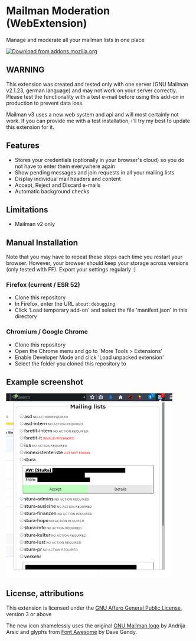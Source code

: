 # Mailman Moderation (WebExtension)
Manage and moderate all your mailman lists in one place

[![Download from addons.mozilla.org](https://addons.cdn.mozilla.net/static/img/addons-buttons/AMO-button_1.png)](https://addons.mozilla.org/firefox/addon/mailmanmod)

## WARNING
This extension was created and tested only with one server (GNU Mailman v2.1.23, german language)
and may not work on your server correctly. Please test the functionality with a test e-mail
before using this add-on in production to prevent data loss.

Mailman v3 uses a new web system and api and will most certainly not work. If you can provide me
with a test installation, i'll try my best to update this extension for it.


## Features
- Stores your credentials (optionally in your browser's cloud) so you do not have to enter them everywhere again
- Show pending messages and join requests in all your mailing lists
- Display individual mail headers and content
- Accept, Reject and Discard e-mails
- Automatic background checks


## Limitations
- Mailman v2 only


## Manual Installation
Note that you may have to repeat these steps each time you restart your browser. However, your browser should keep your storage across versions (only tested with FF). Export your settings regularly :)

### Firefox (current / ESR 52)
- Clone this repository
- In Firefox, enter the URL `about:debugging`
- Click 'Load temporary add-on' and select the file 'manifest.json' in this directory

### Chromium / Google Chrome
- Clone this repository
- Open the Chrome menu and go to 'More Tools > Extensions'
- Enable Developer Mode and click 'Load unpacked extension'
- Select the folder you cloned this repository to


## Example screenshot
<img title="Main panel example" src="example.png" width="450px">


## License, attributions
This extension is licensed under the [GNU Affero General Public License](agpl-3.0.txt), version 3 or above

The new icon shamelessly uses the original [GNU Mailman logo](https://www.gnu.org/software/mailman/images/logo2010.svg) by Andrija Arsic and glyphs from [Font Awesome](http://fontawesome.io) by Dave Gandy.
